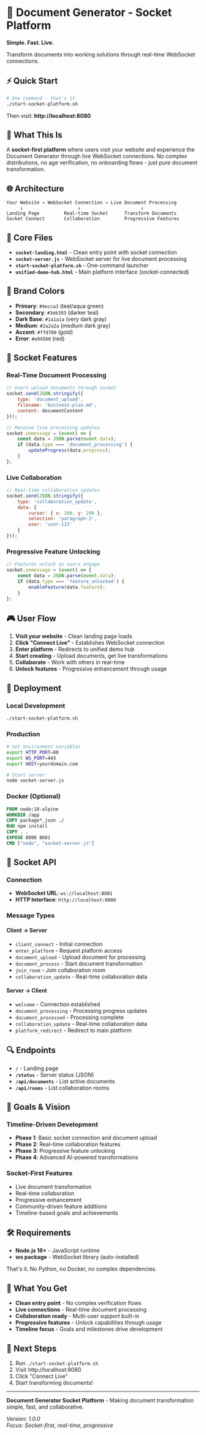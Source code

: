 # 🚀 Document Generator - Socket Platform

**Simple. Fast. Live.**

Transform documents into working solutions through real-time WebSocket connections.

## ⚡ Quick Start

```bash
# One command - that's it
./start-socket-platform.sh
```

Then visit: **http://localhost:8080**

## 🎯 What This Is

A **socket-first platform** where users visit your website and experience the Document Generator through live WebSocket connections. No complex distributions, no age verification, no onboarding flows - just pure document transformation.

## 🌐 Architecture

```
Your Website → WebSocket Connection → Live Document Processing
     ↓                    ↓                      ↓
Landing Page         Real-time Socket      Transform Documents
Socket Connect       Collaboration         Progressive Features
```

## 📁 Core Files

- **`socket-landing.html`** - Clean entry point with socket connection
- **`socket-server.js`** - WebSocket server for live document processing
- **`start-socket-platform.sh`** - One-command launcher
- **`unified-demo-hub.html`** - Main platform interface (socket-connected)

## 🎨 Brand Colors

- **Primary**: `#4ecca3` (teal/aqua green)
- **Secondary**: `#3eb393` (darker teal)  
- **Dark Base**: `#1a1a1a` (very dark gray)
- **Medium**: `#2a2a2a` (medium dark gray)
- **Accent**: `#ffd700` (gold)
- **Error**: `#e94560` (red)

## 🔌 Socket Features

### Real-Time Document Processing
```javascript
// Users upload documents through socket
socket.send(JSON.stringify({
    type: 'document_upload',
    filename: 'business-plan.md',
    content: documentContent
}));

// Receive live processing updates
socket.onmessage = (event) => {
    const data = JSON.parse(event.data);
    if (data.type === 'document_processing') {
        updateProgress(data.progress);
    }
};
```

### Live Collaboration
```javascript
// Real-time collaboration updates
socket.send(JSON.stringify({
    type: 'collaboration_update',
    data: {
        cursor: { x: 100, y: 200 },
        selection: 'paragraph-3',
        user: 'user-123'
    }
}));
```

### Progressive Feature Unlocking
```javascript
// Features unlock as users engage
socket.onmessage = (event) => {
    const data = JSON.parse(event.data);
    if (data.type === 'feature_unlocked') {
        enableFeature(data.feature);
    }
};
```

## 🎮 User Flow

1. **Visit your website** - Clean landing page loads
2. **Click "Connect Live"** - Establishes WebSocket connection
3. **Enter platform** - Redirects to unified demo hub
4. **Start creating** - Upload documents, get live transformations
5. **Collaborate** - Work with others in real-time
6. **Unlock features** - Progressive enhancement through usage

## 🚀 Deployment

### Local Development
```bash
./start-socket-platform.sh
```

### Production
```bash
# Set environment variables
export HTTP_PORT=80
export WS_PORT=443
export HOST=yourdomain.com

# Start server
node socket-server.js
```

### Docker (Optional)
```dockerfile
FROM node:18-alpine
WORKDIR /app
COPY package*.json ./
RUN npm install
COPY . .
EXPOSE 8080 8081
CMD ["node", "socket-server.js"]
```

## 📡 Socket API

### Connection
- **WebSocket URL**: `ws://localhost:8081`
- **HTTP Interface**: `http://localhost:8080`

### Message Types

#### Client → Server
- `client_connect` - Initial connection
- `enter_platform` - Request platform access
- `document_upload` - Upload document for processing
- `document_process` - Start document transformation
- `join_room` - Join collaboration room
- `collaboration_update` - Real-time collaboration data

#### Server → Client  
- `welcome` - Connection established
- `document_processing` - Processing progress updates
- `document_processed` - Processing complete
- `collaboration_update` - Real-time collaboration data
- `platform_redirect` - Redirect to main platform

## 🔍 Endpoints

- **`/`** - Landing page
- **`/status`** - Server status (JSON)
- **`/api/documents`** - List active documents
- **`/api/rooms`** - List collaboration rooms

## 🎯 Goals & Vision

### Timeline-Driven Development
- **Phase 1**: Basic socket connection and document upload
- **Phase 2**: Real-time collaboration features  
- **Phase 3**: Progressive feature unlocking
- **Phase 4**: Advanced AI-powered transformations

### Socket-First Features
- Live document transformation
- Real-time collaboration
- Progressive enhancement
- Community-driven feature additions
- Timeline-based goals and achievements

## 🛠️ Requirements

- **Node.js 16+** - JavaScript runtime
- **ws package** - WebSocket library (auto-installed)

That's it. No Python, no Docker, no complex dependencies.

## 🎉 What You Get

- **Clean entry point** - No complex verification flows
- **Live connections** - Real-time document processing
- **Collaboration ready** - Multi-user support built-in
- **Progressive features** - Unlock capabilities through usage
- **Timeline focus** - Goals and milestones drive development

## 🌟 Next Steps

1. Run `./start-socket-platform.sh`
2. Visit http://localhost:8080
3. Click "Connect Live"
4. Start transforming documents!

---

**Document Generator Socket Platform** - Making document transformation simple, fast, and collaborative.

*Version: 1.0.0*  
*Focus: Socket-first, real-time, progressive*